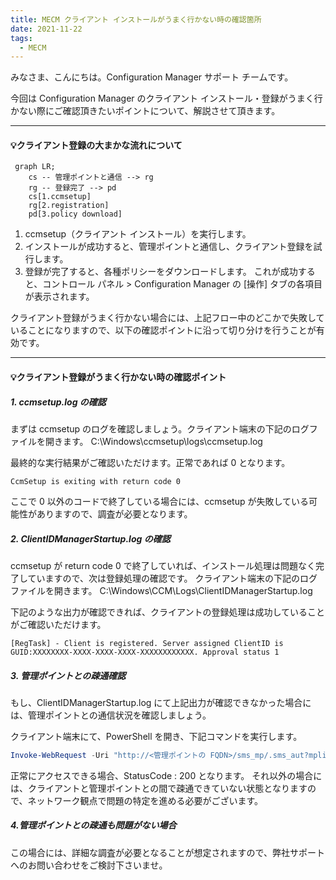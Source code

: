 ```yaml
---
title: MECM クライアント インストールがうまく行かない時の確認箇所
date: 2021-11-22
tags:
  - MECM
---
```


みなさま、こんにちは。Configuration Manager サポート チームです。

今回は Configuration Manager のクライアント インストール・登録がうまく行かない際にご確認頂きたいポイントについて、解説させて頂きます。

---

#### :bulb:クライアント登録の大まかな流れについて

```mermaid
 graph LR;
    cs -- 管理ポイントと通信 --> rg
    rg -- 登録完了 --> pd
    cs[1.ccmsetup]
    rg[2.registration]
    pd[3.policy download]
```

1. ccmsetup（クライアント インストール）を実行します。
2. インストールが成功すると、管理ポイントと通信し、クライアント登録を試行します。
3. 登録が完了すると、各種ポリシーをダウンロードします。
   これが成功すると、コントロール パネル > Configuration Manager の [操作] タブの各項目が表示されます。

クライアント登録がうまく行かない場合には、上記フロー中のどこかで失敗していることになりますので、以下の確認ポイントに沿って切り分けを行うことが有効です。

---

#### :bulb:クライアント登録がうまく行かない時の確認ポイント

##### 1. ccmsetup.log の確認

まずは ccmsetup のログを確認しましょう。クライアント端末の下記のログファイルを開きます。
C:\Windows\ccmsetup\logs\ccmsetup.log

最終的な実行結果がご確認いただけます。正常であれば 0 となります。

```text
CcmSetup is exiting with return code 0
```

ここで 0 以外のコードで終了している場合には、ccmsetup が失敗している可能性がありますので、調査が必要となります。

##### 2. ClientIDManagerStartup.log の確認

ccmsetup が return code 0 で終了していれば、インストール処理は問題なく完了していますので、次は登録処理の確認です。
クライアント端末の下記のログファイルを開きます。
C:\Windows\CCM\Logs\ClientIDManagerStartup.log

下記のような出力が確認できれば、クライアントの登録処理は成功していることがご確認いただけます。

```text
[RegTask] - Client is registered. Server assigned ClientID is GUID:XXXXXXXX-XXXX-XXXX-XXXX-XXXXXXXXXXXX. Approval status 1
```

##### 3. 管理ポイントとの疎通確認

もし、ClientIDManagerStartup.log にて上記出力が確認できなかった場合には、管理ポイントとの通信状況を確認しましょう。

クライアント端末にて、PowerShell を開き、下記コマンドを実行します。

```powershell
Invoke-WebRequest -Uri "http://<管理ポイントの FQDN>/sms_mp/.sms_aut?mplist" -UseBasicParsing
```

正常にアクセスできる場合、StatusCode : 200 となります。
それ以外の場合には、クライアントと管理ポイントとの間で疎通できていない状態となりますので、ネットワーク観点で問題の特定を進める必要がございます。

##### 4.管理ポイントとの疎通も問題がない場合

この場合には、詳細な調査が必要となることが想定されますので、弊社サポートへのお問い合わせをご検討下さいませ。
